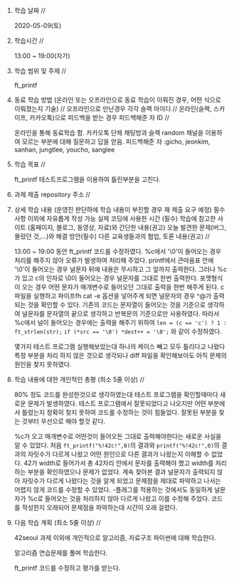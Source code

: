 1. 학습 날짜 // 

    2020-05-09(토)

2. 학습시간 // 

    13:00 ~ 19:00(자가)

3. 학습 범위 및 주제 // 
    
    ft_printf

4. 동료 학습 방법 (온라인 또는 오프라인으로 동료 학습이 이뤄진 경우, 어떤 식으로 이뤄졌는지 기술) // 오프라인으로 만난경우 각각 슬랙 아이디 // 온라인(슬랙, 스카이프, 카카오톡)으로 피드백을 받는 경우 피드백해준 자 ID // 

    온라인을 통해 동료학습 함. 카카오톡 단체 채팅방과 슬랙 random 채널을 이용하여 모르는 부분에 대해 질문하고 답을 얻음. 피드백해준 자 :gicho, jeonkim, sanhan, jungtlee, youcho, sanglee

5. 학습 목표 //

    ft_printf 테스트프로그램을 이용하여 틀린부분을 고친다.
    
6. 과제 제출 repository 주소 // 
    
    
    
7. 상세 학습 내용 (운영진 판단하에 학습 내용이 부진할 경우 재 제출 요구 예정) 필수사항 이외에 자유롭게 작성 가능 실제 코딩에 사용한 시간 (필수) 학습에 참고한 사이트 (홈페이지, 블로그, 동영상, 자료)와 간단한 내용(권고) 오늘 발견한 문제(버그, 몰랐던 것,...)와 해결 방안(필수) 다른 교육생들과의 협업, 토론 내용(권고) //
    
    13:00 ~ 19:00 동안 ft_printf 코드를 수정하였다.
    %c에서 '\0'이 들어오는 경우 처리를 해주지 않아 오류가 발생하여 처리해 주었다. printf에서 큰따옴표 안에 '\0'이 들어오는 경우 널문자 뒤에 내용은 무시하고 그 앞까지 출력한다. 그러나 %c가 있고 c의 인자로 \0이 들어오는 경우 널문자를 그대로 한번 출력한다. 포맷형식이 오는 경우 어떤 문자가 매개변수로 들어오던 그대로 출력을 한번 해주게 된다. c파일을 실행하고 파이프fh cat -e 옵션을 넣어주게 되면 널문자의 경우 ^@가 출력되는 것을 확인할 수 있다. 기존의 코드는 문자열이 들어오는 것을 기준으로 생각하여 널문자를 문자열의 끝으로 생각하고 반복문의 기준으로만 사용하였다. 따라서 %c에서 널이 들어오는 경우에는 출력을 해주기 위하여 `len = (c == 'c') ? 1 : ft_strlen(str);` `if (*src == '\0') *dest++ = '\0';` 와 같이 수정하였다.
    
    몇가지 테스트 프로그램 실행해보았는대 하나의 케이스 빼고 모두 틀리다고 나왔다 특정 부분을 처리 하지 않은 것으로 생각되나 diff 파일을 확인해보아도 아직 문제의 원인을 찾지 못하였다.
    
8. 학습 내용에 대한 개인적인 총평 (최소 5줄 이상) //
   
   80% 정도 코드를 완성한것으로 생각하였는대 테스트 프로그램을 확인할때마다 새로운 문제가 발생하였다. 테스트 프로그램에서 잘못되었다고 나오지만 어떤 부분에서 틀렸는지 정확히 찾지 못하여 코드를 수정하는 것이 힘들었다. 잘못된 부분을 찾는 것부터 우선으로 해야 할것 같다.
   
   %c가 오고 매개변수로 어떤것이 들어오든 그대로 출력해야한다는 새로운 사실을 알 수 있었다. 처음 `ft_printf("%!42c!",0)`의 결과와 `printf("%!42c!",0)`의 결과의 자릿수가 다르게 나왔고 어떤 원인으로 다른 결과가 나왔는지 이해할 수 없었다. 42가 width로 들어가서 총 42자리 안에서 문자를 출력해야 했고 width를 처리하는 부분을 확인하였으나 문제가 없었다. 계속 찾아본 결과 널문자가 출력되지 않아 자릿수가 다르게 나왔다는 것을 알게 되었고 문제점을 제대로 파악하고 나서는 어렵지 않게 코드를 수정할 수 있었다. -플래그를 적용하는 것에서도 동일하게 널문자가 %c로 들어오는 것을 처리하지 않아 다르게 나왔고 이를 수정해 주었다. 코드를 작성한지 오래되어 문제점을 파악하는대 시간이 오래 걸렸다.
   
9. 다음 학습 계획 (최소 5줄 이상) // 
    
    42seoul 과제 이외에 개인적으로 알고리즘, 자료구조 파이썬에 대해 학습한다.
    
    알고리즘 연습문제를 풀며 학습한다.
    
    ft_printf 코드를 수정하고 평가를 받는다.
    